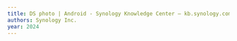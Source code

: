 ```yaml
---
title: DS photo | Android - Synology Knowledge Center — kb.synology.com
authors: Synology Inc.
year: 2024
---
```


